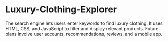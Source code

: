 # Luxury-Clothing-Explorer
The search engine lets users enter keywords to find luxury clothing. It uses HTML, CSS, and JavaScript to filter and display relevant products. Future plans involve user accounts, recommendations, reviews, and a mobile app.
